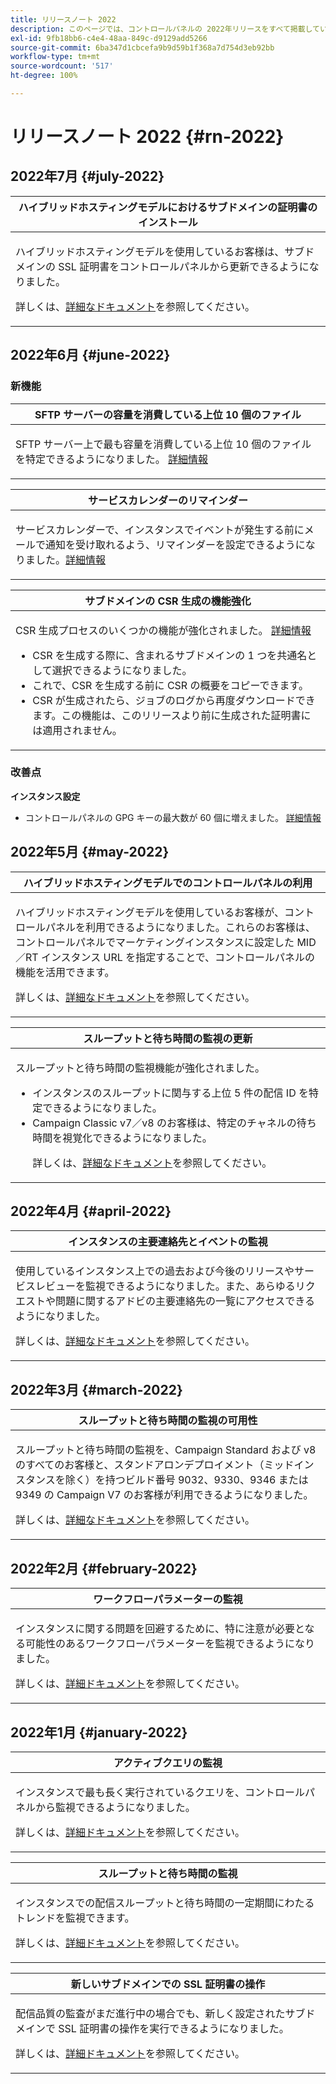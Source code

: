 ```yaml
---
title: リリースノート 2022
description: このページでは、コントロールパネルの 2022年リリースをすべて掲載しています。
exl-id: 9fb18bb6-c4e4-48aa-849c-d9129add5266
source-git-commit: 6ba347d1cbcefa9b9d59b1f368a7d754d3eb92bb
workflow-type: tm+mt
source-wordcount: '517'
ht-degree: 100%

---
```


# リリースノート 2022 {#rn-2022}

## 2022年7月 {#july-2022}

<table>
<thead>
<tr>
<th><strong>ハイブリッドホスティングモデルにおけるサブドメインの証明書のインストール</strong><br/></th>
</tr>
</thead>
<tbody>
<tr>
<td>
<p><p>ハイブリッドホスティングモデルを使用しているお客様は、サブドメインの SSL 証明書をコントロールパネルから更新できるようになりました。</p><p>詳しくは、<a href="../subdomains-certificates/using/renewing-subdomain-certificate.md">詳細なドキュメント</a>を参照してください。</p>
</td>
</tr>
</tbody>
</table>

## 2022年6月 {#june-2022}

### 新機能

<table>
<thead>
<tr>
<th><strong>SFTP サーバーの容量を消費している上位 10 個のファイル</strong><br/></th>
</tr>
</thead>
<tbody>
<tr>
<td>
<p>SFTP サーバー上で最も容量を消費している上位 10 個のファイルを特定できるようになりました。 <a href="../sftp/using/sftp-storage-management.md">詳細情報</a></p>
</td>
</tr>
</tbody>
</table>

<table>
<thead>
<tr>
<th><strong>サービスカレンダーのリマインダー</strong><br/></th>
</tr>
</thead>
<tbody>
<tr>
<td>
<p>サービスカレンダーで、インスタンスでイベントが発生する前にメールで通知を受け取れるよう、リマインダーを設定できるようになりました。<a href="../service-events/service-events.md">詳細情報</a></p>
</td>
</tr>
</tbody>
</table>

<table>
<thead>
<tr>
<th><strong>サブドメインの CSR 生成の機能強化</strong><br/></th>
</tr>
</thead>
<tbody>
<tr>
<td>
<p>CSR 生成プロセスのいくつかの機能が強化されました。 <a href="../subdomains-certificates/using/renewing-subdomain-certificate.md">詳細情報</a></p><ul><li>CSR を生成する際に、含まれるサブドメインの 1 つを共通名として選択できるようになりました。</li><li>これで、CSR を生成する前に CSR の概要をコピーできます。</li><li>CSR が生成されたら、ジョブのログから再度ダウンロードできます。この機能は、このリリースより前に生成された証明書には適用されません。</li></ul><p>

</td>
</tr>
</tbody>
</table>

### 改善点

**インスタンス設定**

* コントロールパネルの GPG キーの最大数が 60 個に増えました。 [詳細情報](../instances-settings/using/gpg-keys-management.md)

## 2022年5月 {#may-2022}

<table>
<thead>
<tr>
<th><strong>ハイブリッドホスティングモデルでのコントロールパネルの利用</strong><br/></th>
</tr>
</thead>
<tbody>
<tr>
<td>
<p>ハイブリッドホスティングモデルを使用しているお客様が、コントロールパネルを利用できるようになりました。これらのお客様は、コントロールパネルでマーケティングインスタンスに設定した MID／RT インスタンス URL を指定することで、コントロールパネルの機能を活用できます。</p><p>詳しくは、<a href="../instances-settings/using/external-accounts.md">詳細なドキュメント</a>を参照してください。</p>
</td>
</tr>
</tbody>
</table>

<table>
<thead>
<tr>
<th><strong>スループットと待ち時間の監視の更新</strong><br/></th>
</tr>
</thead>
<tbody>
<tr>
<td>
<p>スループットと待ち時間の監視機能が強化されました。<ul><li>インスタンスのスループットに関与する上位 5 件の配信 ID を特定できるようになりました。</li><li>Campaign Classic v7／v8 のお客様は、特定のチャネルの待ち時間を視覚化できるようになりました。</p></li><p>詳しくは、<a href="../performance-monitoring/using/thoughputs-latencies.md">詳細なドキュメント</a>を参照してください。</p>
</td>
</tr>
</tbody>
</table>


## 2022年4月 {#april-2022}

<table>
<thead>
<tr>
<th><strong>インスタンスの主要連絡先とイベントの監視</strong><br/></th>
</tr>
</thead>
<tbody>
<tr>
<td>
<p>使用しているインスタンス上での過去および今後のリリースやサービスレビューを監視できるようになりました。また、あらゆるリクエストや問題に関するアドビの主要連絡先の一覧にアクセスできるようになりました。</p><p>詳しくは、<a href="../service-events/service-events.md">詳細なドキュメント</a>を参照してください。</p>
</td>
</tr>
</tbody>
</table>

## 2022年3月 {#march-2022}

<table>
<thead>
<tr>
<th><strong>スループットと待ち時間の監視の可用性</strong><br/></th>
</tr>
</thead>
<tbody>
<tr>
<td>
<p>スループットと待ち時間の監視を、Campaign Standard および v8 のすべてのお客様と、スタンドアロンデプロイメント（ミッドインスタンスを除く）を持つビルド番号 9032、9330、9346 または 9349 の Campaign V7 のお客様が利用できるようになりました。</p><p>詳しくは、<a href="../performance-monitoring/using/thoughputs-latencies.md">詳細なドキュメント</a>を参照してください。</p>
</td>
</tr>
</tbody>
</table>

## 2022年2月 {#february-2022}

<table>
<thead>
<tr>
<th><strong>ワークフローパラメーターの監視</strong><br/></th>
</tr>
</thead>
<tbody>
<tr>
<td>
<p>インスタンスに関する問題を回避するために、特に注意が必要となる可能性のあるワークフローパラメーターを監視できるようになりました。 </p><p>詳しくは、<a href="../performance-monitoring/using/workflow-monitoring.md">詳細ドキュメント</a>を参照してください。</p>
</td>
</tr>
</tbody>
</table>

## 2022年1月 {#january-2022}

<table>
<thead>
<tr>
<th><strong>アクティブクエリの監視</strong><br/></th>
</tr>
</thead>
<tbody>
<tr>
<td>
<p>インスタンスで最も長く実行されているクエリを、コントロールパネルから監視できるようになりました。</p><p>詳しくは、<a href="../performance-monitoring/using/database-active-queries.md">詳細ドキュメント</a>を参照してください。</p>
</td>
</tr>
</tbody>
</table>

<table>
<thead>
<tr>
<th><strong>スループットと待ち時間の監視</strong><br/></th>
</tr>
</thead>
<tbody>
<tr>
<td>
<p>インスタンスでの配信スループットと待ち時間の一定期間にわたるトレンドを監視できます。</p><p>詳しくは、<a href="../performance-monitoring/using/thoughputs-latencies.md">詳細ドキュメント</a>を参照してください。</p>
</td>
</tr>
</tbody>
</table>

<table>
<thead>
<tr>
<th><strong>新しいサブドメインでの SSL 証明書の操作</strong><br/></th>
</tr>
</thead>
<tbody>
<tr>
<td>
<p>配信品質の監査がまだ進行中の場合でも、新しく設定されたサブドメインで SSL 証明書の操作を実行できるようになりました。</p><p>詳しくは、<a href="../subdomains-certificates/using/renewing-subdomain-certificate.md">詳細ドキュメント</a>を参照してください。</p>
</td>
</tr>
</tbody>
</table>
